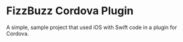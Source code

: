 # FizzBuzz Cordova Plugin

A simple, sample project that used iOS with Swift code in a plugin for Cordova.
